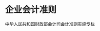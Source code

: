 企业会计准则
======

[中华人民共和国财政部会计司会计准则实施专栏](http://kjs.mof.gov.cn/mofhome/kjs/zhuantilanmu/kuaijizhunzeshishi/)
